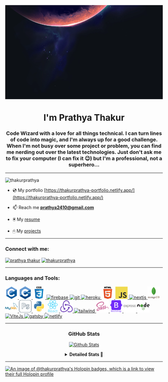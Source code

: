<img src="https://github.com/thakurprathya/thakurprathya/blob/main/Github%20Banner.png" alt="Banner" height="300" width="100%"/>
<!-- ![logo](https://github.com/thakurprathya/thakurprathya/blob/main/Github%20Banner.png) -->
<h1 align="center">I'm Prathya Thakur</h1>
<h3 align="center">Code Wizard with a love for all things technical. I can turn lines of code into magic, and I'm always up for a good challenge. When I'm not busy over some project or problem, you can find me nerding out over the latest technologies. Just don't ask me to fix your computer (I can fix it 😉) but I'm a professional, not a superhero...</h3>

<hr>
<p align="left"> <img src="https://komarev.com/ghpvc/?username=thakurprathya&label=Profile%20views&color=b02908&style=flat" alt="thakurprathya" /> </p>

- 💿 My portfolio [https://thakurprathya-portfolio.netlify.app/](https://thakurprathya-portfolio.netlify.app/)

- 📫 Reach me **prathya2410@gmail.com**

- 🖲 My [resume](https://drive.google.com/file/d/1QjvPmdvUB5L684j5HFGfCjDNEaUgFoln/view)

- 🖱 My [projects](https://docs.google.com/document/d/1d88_vRkBJf7xKNk7n-H9lQ8LUVzA1jETXOuAcGffIXk/edit#heading=h.l28qqe692yqy)

<hr>

<h3 align="left">Connect with me:</h3>
<p align="left">
<a href="https://www.linkedin.com/in/thakurprathya/" target="blank"><img align="center" src="https://raw.githubusercontent.com/rahuldkjain/github-profile-readme-generator/master/src/images/icons/Social/linked-in-alt.svg" alt="prathya thakur" height="30" width="40" /></a>
<a href="https://www.codechef.com/users/thakurprathya" target="blank"><img align="center" src="https://i.pinimg.com/originals/c5/d9/fc/c5d9fc1e18bcf039f464c2ab6cfb3eb6.jpg" alt="thakurprathya" height="30" width="40" /></a>
</p>

<hr>

<h3 align="left">Languages and Tools:</h3>
<p align="left"> <a href="https://www.cprogramming.com/" target="_blank" rel="noreferrer"> <img src="https://raw.githubusercontent.com/devicons/devicon/master/icons/c/c-original.svg" alt="c" width="40" height="40"/> </a> <a href="https://www.w3schools.com/cpp/" target="_blank" rel="noreferrer"> <img src="https://raw.githubusercontent.com/devicons/devicon/master/icons/cplusplus/cplusplus-original.svg" alt="cplusplus" width="40" height="40"/> </a> <a href="https://www.w3schools.com/css/" target="_blank" rel="noreferrer"> <img src="https://raw.githubusercontent.com/devicons/devicon/master/icons/css3/css3-original-wordmark.svg" alt="css3" width="40" height="40"/> </a> <a href="https://firebase.google.com/" target="_blank" rel="noreferrer"> <img src="https://www.vectorlogo.zone/logos/firebase/firebase-icon.svg" alt="firebase" width="40" height="40"/> </a> <a href="https://git-scm.com/" target="_blank" rel="noreferrer"> <img src="https://www.vectorlogo.zone/logos/git-scm/git-scm-icon.svg" alt="git" width="40" height="40"/> </a> <a href="https://heroku.com" target="_blank" rel="noreferrer"> <img src="https://www.vectorlogo.zone/logos/heroku/heroku-icon.svg" alt="heroku" width="40" height="40"/> </a> <a href="https://www.w3.org/html/" target="_blank" rel="noreferrer"> <img src="https://raw.githubusercontent.com/devicons/devicon/master/icons/html5/html5-original-wordmark.svg" alt="html5" width="40" height="40"/> </a> <a href="https://developer.mozilla.org/en-US/docs/Web/JavaScript" target="_blank" rel="noreferrer"> <img src="https://raw.githubusercontent.com/devicons/devicon/master/icons/javascript/javascript-original.svg" alt="javascript" width="40" height="40"/> </a> <a href="https://nextjs.org/" target="_blank" rel="noreferrer"> <img src="https://cdn.worldvectorlogo.com/logos/nextjs-2.svg" alt="nextjs" width="40" height="40"/> </a> <a href="https://www.mongodb.com/" target="_blank" rel="noreferrer"> <img src="https://raw.githubusercontent.com/devicons/devicon/master/icons/mongodb/mongodb-original-wordmark.svg" alt="mongodb" width="40" height="40"/> </a> <a href="https://www.mysql.com/" target="_blank" rel="noreferrer"> <img src="https://raw.githubusercontent.com/devicons/devicon/master/icons/mysql/mysql-original-wordmark.svg" alt="mysql" width="40" height="40"/> </a> <a href="https://www.photoshop.com/en" target="_blank" rel="noreferrer"> <img src="https://raw.githubusercontent.com/devicons/devicon/master/icons/photoshop/photoshop-line.svg" alt="photoshop" width="40" height="40"/> </a> <a href="https://www.python.org" target="_blank" rel="noreferrer"> <img src="https://raw.githubusercontent.com/devicons/devicon/master/icons/python/python-original.svg" alt="python" width="40" height="40"/> </a> <a href="https://reactjs.org/" target="_blank" rel="noreferrer"> <img src="https://raw.githubusercontent.com/devicons/devicon/master/icons/react/react-original-wordmark.svg" alt="react" width="40" height="40"/> </a> <a href="https://redux.js.org" target="_blank" rel="noreferrer"> <img src="https://raw.githubusercontent.com/devicons/devicon/master/icons/redux/redux-original.svg" alt="redux" width="40" height="40"/> </a> <a href="https://tailwindcss.com/" target="_blank" rel="noreferrer"> <img src="https://www.vectorlogo.zone/logos/tailwindcss/tailwindcss-icon.svg" alt="tailwind" width="40" height="40"/> </a> <a href="https://sass-lang.com" target="_blank" rel="noreferrer"> <img src="https://raw.githubusercontent.com/devicons/devicon/master/icons/sass/sass-original.svg" alt="sass" width="40" height="40"/> </a>  <a href="https://getbootstrap.com" target="_blank" rel="noreferrer"> <img src="https://raw.githubusercontent.com/devicons/devicon/master/icons/bootstrap/bootstrap-plain-wordmark.svg" alt="bootstrap" width="40" height="40"/> </a> <a href="https://expressjs.com" target="_blank" rel="noreferrer"> <img src="https://raw.githubusercontent.com/devicons/devicon/master/icons/express/express-original-wordmark.svg" alt="express" width="40" height="40"/> </a> <a href="https://nodejs.org" target="_blank" rel="noreferrer"> <img src="https://raw.githubusercontent.com/devicons/devicon/master/icons/nodejs/nodejs-original-wordmark.svg" alt="nodejs" width="40" height="40"/> </a> <a href="https://vitejs.dev/" target="_blank" rel="noreferrer"> <img src="https://svgshare.com/i/qzb.svg" alt="ViteJs" width="35" height="35"/> </a> <a href="https://www.gatsbyjs.com/" target="_blank" rel="noreferrer"> <img src="https://www.vectorlogo.zone/logos/gatsbyjs/gatsbyjs-icon.svg" alt="gatsby" width="40" height="40"/> </a> <a href="https://www.netlify.com/" target="_blank" rel="noreferrer"> <img src="https://www.vectorlogo.zone/logos/netlify/netlify-icon.svg" alt="netlify" width="35" height="35"/> </a> </p>

<hr>

<h3 align="center">GitHub Stats</h3>
<div align="center">

<p align="center">
<!--   <a href="https://github.com/thakurprathya"><img src="https://github-readme-streak-stats.herokuapp.com?user=thakurprathya&theme=highcontrast" alt="Github Streak Stats" width="370"></a> -->
  <a href="https://github.com/thakurprathya"><img src="https://github-readme-stats.vercel.app/api?username=thakurprathya&theme=highcontrast&show_icons=true&count_private=true&include_all_commits=true" alt="Github Stats" width="350"></a>
</p>

</div>

<details align="center">
<br>
  <summary><b> Detailed Stats 🎳 </b></summary>
	
  <br />
<p align="center">
<img src="http://github-profile-summary-cards.vercel.app/api/cards/profile-details?username=thakurprathya&theme=highcontrast">
<img src="http://github-profile-summary-cards.vercel.app/api/cards/repos-per-language?username=thakurprathya&theme=highcontrast">
<img src="http://github-profile-summary-cards.vercel.app/api/cards/most-commit-language?username=thakurprathya&theme=highcontrast">
<img src="http://github-profile-summary-cards.vercel.app/api/cards/stats?username=thakurprathya&theme=highcontrast">
<img src="http://github-profile-summary-cards.vercel.app/api/cards/productive-time?username=thakurprathya&theme=highcontrast&utcOffset=8">
	
</p>
</details>

<hr>

[![An image of @thakurprathya's Holopin badges, which is a link to view their full Holopin profile](https://holopin.me/thakurprathya)](https://holopin.io/@thakurprathya)

